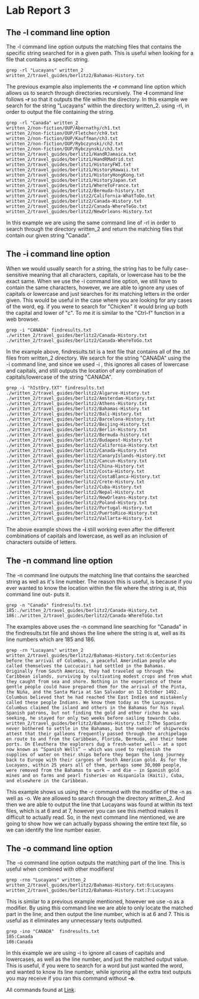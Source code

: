# Lab Report 3
## The -l command line option
The -l command line option outputs the matching files that contains the specific string searched for in a given path. 
This is useful when looking for a file that contains a specific string.

```
grep -rl "Lucayans" written_2
written_2/travel_guides/berlitz2/Bahamas-History.txt
```

The previous example also implements the **-r** command line option which allows us to search through directories recursively.
The **-l** command line follows **-r** so that it outputs the file within the directory.
In this example we search for the string "Lucayans" within the directory written_2. using -rl, in order to output the file containing
the string.

```
grep -rl "Canada" written_2
written_2/non-fiction/OUP/Abernathy/ch1.txt
written_2/non-fiction/OUP/Fletcher/ch9.txt
written_2/non-fiction/OUP/Kauffman/ch3.txt
written_2/non-fiction/OUP/Rybczynski/ch2.txt
written_2/non-fiction/OUP/Rybczynski/ch3.txt
written_2/travel_guides/berlitz1/HandRJamaica.txt
written_2/travel_guides/berlitz1/HandRMadrid.txt
written_2/travel_guides/berlitz1/HistoryFWI.txt
written_2/travel_guides/berlitz1/HistoryHawaii.txt
written_2/travel_guides/berlitz1/HistoryHongKong.txt
written_2/travel_guides/berlitz1/HistoryJapan.txt
written_2/travel_guides/berlitz1/WhereToFrance.txt
written_2/travel_guides/berlitz2/Bermuda-history.txt
written_2/travel_guides/berlitz2/California-WhatToDo.txt
written_2/travel_guides/berlitz2/Canada-History.txt
written_2/travel_guides/berlitz2/Canada-WhereToGo.txt
written_2/travel_guides/berlitz2/NewOrleans-History.txt
```

In this example we are using the same command line of -rl in order to search through the directory written_2 and return the matching files
that contain our given string "Canada".

## The -i command line option
When we would usually search for a string, the string has to be fully case-sensitive meaning that all characters, capitals, or lowercase 
has to be the exact same.
When we use the -i command line option, we still have to contain the same characters, however, we are able to ignore any uses of capitals 
or lowercase and just searches for its matching letters in the order given.
This would be useful in the case where you are looking for any cases of the word, eg. if you were to search for "Chicken" it would bring up
both the capital and lower of "c". To me it is similar to the "Ctrl-f" function in a web browser.

```
grep -i "CANADA" findresults.txt
./written_2/travel_guides/berlitz2/Canada-History.txt
./written_2/travel_guides/berlitz2/Canada-WhereToGo.txt
```

In the example above, findresults.txt is a text file that contains all of the .txt files from written_2 directory. We search for the string
"CANADA" using the -i command line, and since we used -i , this ignores all cases of lowercase and capitals, and still outputs the location
of any combination of capitals/lowercase of the string "CANADA".

```
grep -i "hIstOry.tXT" findresults.txt
./written_2/travel_guides/berlitz2/Algarve-History.txt
./written_2/travel_guides/berlitz2/Amsterdam-History.txt
./written_2/travel_guides/berlitz2/Athens-History.txt
./written_2/travel_guides/berlitz2/Bahamas-History.txt
./written_2/travel_guides/berlitz2/Bali-History.txt
./written_2/travel_guides/berlitz2/Barcelona-History.txt
./written_2/travel_guides/berlitz2/Beijing-History.txt
./written_2/travel_guides/berlitz2/Berlin-History.txt
./written_2/travel_guides/berlitz2/Bermuda-history.txt
./written_2/travel_guides/berlitz2/Budapest-History.txt
./written_2/travel_guides/berlitz2/California-History.txt
./written_2/travel_guides/berlitz2/Canada-History.txt
./written_2/travel_guides/berlitz2/CanaryIslands-History.txt
./written_2/travel_guides/berlitz2/Cancun-History.txt
./written_2/travel_guides/berlitz2/China-History.txt
./written_2/travel_guides/berlitz2/Costa-History.txt
./written_2/travel_guides/berlitz2/CostaBlanca-History.txt
./written_2/travel_guides/berlitz2/Crete-History.txt
./written_2/travel_guides/berlitz2/Cuba-History.txt
./written_2/travel_guides/berlitz2/Nepal-History.txt
./written_2/travel_guides/berlitz2/NewOrleans-History.txt
./written_2/travel_guides/berlitz2/Poland-History.txt
./written_2/travel_guides/berlitz2/Portugal-History.txt
./written_2/travel_guides/berlitz2/PuertoRico-History.txt
./written_2/travel_guides/berlitz2/Vallarta-History.txt
```

The above example shows the **-i** still working even after the different combinations of capitals and lowercase, as well as an inclusion
of characters outside of letters.


## The -n command line option
The -n command line outputs the matching line that contains the searched string as well as it's line number.
The reason this is useful, is because if you ever wanted to know the location within the file where the string is at, this command line out-
puts it.

```
grep -n "Canada" findresults.txt
185:./written_2/travel_guides/berlitz2/Canada-History.txt
186:./written_2/travel_guides/berlitz2/Canada-WhereToGo.txt
```

The examples above uses the -n command line searching for "Canada" in the findresults.txt file and shows the line where the string is at,
well as its line numbers which are 185 and 186.

```
grep -rn "Lucayans" written_2
written_2/travel_guides/berlitz2/Bahamas-History.txt:6:Centuries before the arrival of Columbus, a peaceful Amerindian people who called themselves the Luccucairi had settled in the Bahamas. Originally from South America, they had traveled up through the Caribbean islands, surviving by cultivating modest crops and from what they caught from sea and shore. Nothing in the experience of these gentle people could have prepared them for the arrival of the Pinta, the Niña, and the Santa Maria at San Salvador on 12 October 1492. Columbus believed that he had reached the East Indies and mistakenly called these people Indians. We know them today as the Lucayans. Columbus claimed the island and others in the Bahamas for his royal Spanish patrons, but not finding the gold and other riches he was seeking, he stayed for only two weeks before sailing towards Cuba.
written_2/travel_guides/berlitz2/Bahamas-History.txt:7:The Spaniards never bothered to settle in the Bahamas, but the number of shipwrecks attest that their galleons frequently passed through the archipelago en route to and from the Caribbean, Florida, Bermuda, and their home ports. On Eleuthera the explorers dug a fresh-water well — at a spot now known as “Spanish Wells” — which was used to replenish the supplies of water on their ships before they began the long journey back to Europe with their cargoes of South American gold. As for the Lucayans, within 25 years all of them, perhaps some 30,000 people, were removed from the Bahamas to work — and die — in Spanish gold mines and on farms and pearl fisheries on Hispaniola (Haiti), Cuba, and elsewhere in the Caribbean.
```
This example shows us using the -r command with the modifier of the -n as well as -o. We are allowed to search through the directory written_2.
And then we are able to output the line that Lucayans was found at within its text files, which is at 6 and at 7, however you can see this method
makes it difficult to actually read. So, in the next command line mentioned, we are going to show how we can actually bypass showing the entire 
text file, so we can identify the line number easier.


## The -o command line option
The -o command line option outputs the matching part of the line.
This is useful when combined with other modifiers!

```
grep -rno "Lucayans" written_2
written_2/travel_guides/berlitz2/Bahamas-History.txt:6:Lucayans
written_2/travel_guides/berlitz2/Bahamas-History.txt:7:Lucayans
```

This is similar to a previous example mentioned, however we use -o as a modifier. By using this command line we are able to only locate the matched
part in the line, and then output the line number, which is at 6 and 7. This is useful as it eliminates any unnecessary texts outputted.

```
grep -ino "CANADA"  findresults.txt
185:Canada
186:Canada
```

In this example we are using -i to ignore all cases of capitals and lowercases, as well as the line number, and just the matched output value. This is 
useful, if you were to search for a word but just wanted the word, and wanted to know its line number, while ignoring all the extra text outputs you may
receive if you ran this command without **-o**.

All commands found at [Link](https://en.wikibooks.org/wiki/Grep).
